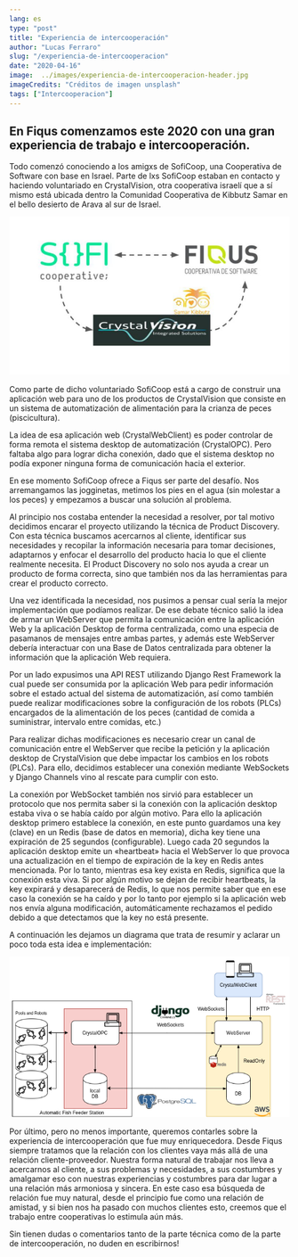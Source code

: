 ```yaml
---
lang: es
type: "post"
title: "Experiencia de intercooperación"
author: "Lucas Ferraro"
slug: "/experiencia-de-intercooperacion"
date: "2020-04-16"
image:  ../images/experiencia-de-intercooperacion-header.jpg
imageCredits: "Créditos de imagen unsplash"
tags: ["Intercooperacion"]
---
```


## En Fiqus comenzamos este 2020 con una gran experiencia de trabajo e intercooperación.

Todo comenzó conociendo a los amigxs de SofiCoop, una Cooperativa de Software con base en Israel. Parte de lxs SofiCoop estaban en contacto y haciendo voluntariado en CrystalVision, otra cooperativa israelí que a sí mismo está ubicada dentro la Comunidad Cooperativa de Kibbutz Samar en el bello desierto de Arava al sur de Israel.

![Créditos de imagen unsplash](./experiencia-de-intercooperacion-01.jpg)

Como parte de dicho voluntariado SofiCoop está a cargo de construir una aplicación web para uno de los productos de CrystalVision que consiste en un sistema de automatización de alimentación para la crianza de peces (piscicultura).

La idea de esa aplicación web (CrystalWebClient) es poder controlar de forma remota el sistema desktop de automatización (CrystalOPC). Pero faltaba algo para lograr dicha conexión, dado que el sistema desktop no podía exponer ninguna forma de comunicación hacia el exterior.

En ese momento SofiCoop ofrece a Fiqus ser parte del desafío. Nos arremangamos las jogginetas, metimos los pies en el agua (sin molestar a los peces) y empezamos a buscar una solución al problema.

Al principio nos costaba entender la necesidad a resolver, por tal motivo decidimos encarar el proyecto utilizando la técnica de Product Discovery.
Con esta técnica buscamos acercarnos al cliente, identificar sus necesidades y recopilar la información necesaria para tomar decisiones, adaptarnos y enfocar el desarrollo del producto hacia lo que el cliente realmente necesita.
El Product Discovery no solo nos ayuda a crear un producto de forma correcta, sino que también nos da las herramientas para crear el producto correcto.

Una vez identificada la necesidad, nos pusimos a pensar cual sería la mejor implementación que podíamos realizar. De ese debate técnico salió la idea de armar un WebServer que permita la comunicación entre la aplicación Web y la aplicación Desktop de forma centralizada, como una especia de pasamanos de mensajes entre ambas partes, y además este WebServer debería interactuar con una Base de Datos centralizada para obtener la información que la aplicación Web requiera.

Por un lado expusimos una API REST utilizando Django Rest Framework la cual puede ser consumida por la aplicación Web para pedir información sobre el estado actual del sistema de automatización, así como también puede realizar modificaciones sobre la configuración de los robots (PLCs) encargados de la alimentación de los peces (cantidad de comida a suministrar, intervalo entre comidas, etc.)

Para realizar dichas modificaciones es necesario crear un canal de comunicación entre el WebServer que recibe la petición y la aplicación desktop de CrystalVision que debe impactar los cambios en los robots (PLCs). Para ello, decidimos establecer una conexión mediante WebSockets y Django Channels vino al rescate para cumplir con esto.

La conexión por WebSocket también nos sirvió para establecer un protocolo que nos permita saber si la conexión con la aplicación desktop estaba viva o se había caído por algún motivo. Para ello la aplicación desktop primero establece la conexión, en este punto guardamos una key (clave) en un Redis (base de datos en memoria), dicha key tiene una expiración de 25 segundos (configurable). Luego cada 20 segundos la aplicación desktop emite un «heartbeat» hacia el WebServer lo que provoca una actualización en el tiempo de expiración de la key en Redis antes mencionada. Por lo tanto, mientras esa key exista en Redis, significa que la conexión esta viva. Si por algún motivo se dejan de recibir heartbeats, la key expirará y desaparecerá de Redis, lo que nos permite saber que en ese caso la conexión se ha caído y por lo tanto por ejemplo si la aplicación web nos envía alguna modificación, automáticamente rechazamos el pedido debido a que detectamos que la key no está presente.

A continuación les dejamos un diagrama que trata de resumir y aclarar un poco toda esta idea e implementación:

![Créditos de imagen unsplash](./experiencia-de-intercooperacion-02.png)

Por último, pero no menos importante, queremos contarles sobre la experiencia de intercooperación que fue muy enriquecedora.
Desde Fiqus siempre tratamos que la relación con los clientes vaya más allá de una relación cliente-proveedor. Nuestra forma natural de trabajar nos lleva a acercarnos al cliente, a sus problemas y necesidades, a sus costumbres y amalgamar eso con nuestras experiencias y costumbres para dar lugar a una relación más armoniosa y sincera.
En este caso esa búsqueda de relación fue muy natural, desde el principio fue como una relación de amistad, y si bien nos ha pasado con muchos clientes esto, creemos que el trabajo entre cooperativas lo estimula aún más.

Sin tienen dudas o comentarios tanto de la parte técnica como de la parte de intercooperación, no duden en escribirnos!